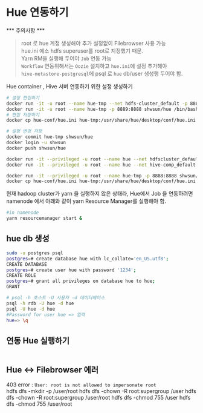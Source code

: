# Hue 연동하기  
*** 주의사항 ***  
>root 로 hue 계정 생성해야 추가 설정없이 Filebrowser 사용 가능  
>hue.ini 에소 hdfs superuser를 root로 지정했기 때문.  
>Yarn RM을 실행해 두어야 `Job` 연동 가능  
>`Workflow` 연동위해서는 `Oozie` 설치하고 `hue.ini`에 설정 추가해야  
>`hive-metastore-postgresql`에 psql 로 `hue` db/user 생성행 두어야 함.  
  

Hue container , Hive 서버 연동하기 위한 설정 생성하기    
```bash
# 설정 편집하기  
docker run -it -u root --name hue-tmp --net hdfs-cluster_default -p 8889:8888 gethue/hue:latest /bin/bash
docker run -it -u root --name hue-tmp -p 8889:8888 shwsun/hue /bin/bash
# 편집 저장하기  
docker cp hue-conf/hue.ini hue-tmp:/usr/share/hue/desktop/conf/hue.ini

# 설정 변경 저장 
docker commit hue-tmp shwsun/hue
docker login -u shwsun 
docker push shwsun/hue

docker run -it --privileged -u root --name hue --net hdfscluster_default -p 8890:8888 shwsun/hue ./startup.sh
docker run -it --privileged -u root --name hue --net hive-comp_default -p 8888:8888 gethue/hue:latest ./startup.sh

docker run -it --privileged -u root --name hue-tmp -p 8888:8888 shwsun/hue /bin/bash
docker cp hue-conf/hue.ini hue-tmp:/usr/share/hue/desktop/conf/hue.ini

```
현재 hadoop cluster가 yarn 을 실행하지 않은 상태라, Hue에서 Job 을 연동하려면 namenode 에서 아래와 같이 yarn Resource Manager를 실행해야 함.  
```bash
#in namenode 
yarn resourcemanager start & 
```

## hue db 생성 
```bash
sudo -u postgres psql
postgres=# create database hue with lc_collate='en_US.utf8';
CREATE DATABASE
postgres=# create user hue with password '1234';
CREATE ROLE
postgres=# grant all privileges on database hue to hue;
GRANT
```
```bash
# psql -h 호스트 -U 사용자 -d 데이터베이스 
psql -h rdb -U hue -d hue
psql -U hue -d hue
#Password for user hue => 입력
hue=> \q
```
  
## 연동 Hue 실행하기  
```bash
```

## Hue <-> Filebrowser 에러  
403 error : `User: root is not allowed to impersonate root`    
hdfs dfs -mkdir -p /user/root
hdfs dfs -chown -R root:supergroup /user
hdfs dfs -chown -R root:supergroup /user/root
hdfs dfs -chmod 755 /user
hdfs dfs -chmod 755 /user/root